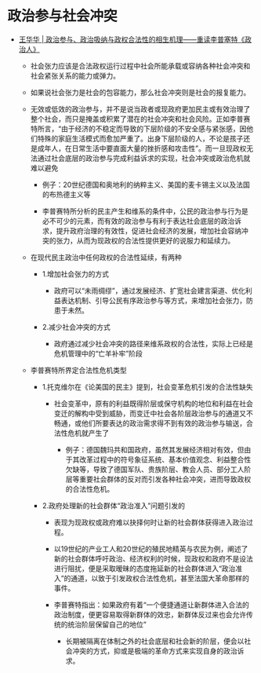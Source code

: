 # 政治参与社会冲突 

- [王华华 | 政治参与、政治吸纳与政权合法性的相生机理——重读李普塞特《政治人》]()

    - 社会张力应该是合法政权运行过程中社会所能承载或容纳各种社会冲突和社会紧张关系的能力或弹力。

    - 如果说社会张力是社会的包容能力，那么社会冲突则是社会的报复能力。

    - 无效或低效的政治参与，并不是说当政者或现政府更加民主或有效治理了整个社会，而只是掩盖或积累了潜在的社会冲突和社会风险。正如李普赛特所言，“由于经济的不稳定而导致的下层阶级的不安全感与紧张感，因他们特殊的家庭生活模式而愈加严重了。出身下层阶级的人，不论是孩子还是成年人，在日常生活中要直面大量的挫折感和攻击性”。而一旦现政权无法通过社会底层的政治参与完成利益诉求的实现，社会冲突或政治危机就难以避免

        - 例子：20世纪德国和奥地利的纳粹主义、美国的麦卡锡主义以及法国的布热德主义等

        - 李普赛特所分析的民主产生和维系的条件中，公民的政治参与行为是必不可少的元素，而有效的政治参与有利于表达社会底层的政治诉求，提升政府治理的有效性，促进社会经济的发展，增加社会容纳冲突的张力，从而为现政权的合法性提供更好的说服力和延续力。

    - 在现代民主政治中任何政权的合法性延续，有两种

        - 1.增加社会张力的方式

            - 政府可以“未雨绸缪”，通过发展经济、扩宽社会建言渠道、优化利益表达机制、引导公民有序政治参与等方式，来增加社会张力，防患于未然。

        - 2.减少社会冲突的方式

            - 政府通过减少社会冲突的路径来维系政权的合法性，实际上已经是危机管理中的“亡羊补牢”阶段

    - 李普赛特所界定合法性危机类型

        - 1.托克维尔在《论美国的民主》提到，社会变革危机引发的合法性缺失

            - 社会变革中，原有的利益既得阶层或保守机构的地位和利益在社会变迁的解构中受到威胁，而变迁中社会各阶层政治参与的通道又不畅通，或他们所要表达的政治需求得不到有效的政治参与输送，合法性危机就产生了

                - 例子：德国魏玛共和国政府，虽然其发展经济相对有效，但由于其改革过程中的符号象征系统、基本价值观念、利益整合性欠缺等，导致了德国军队、贵族阶层、教会人员、部分工人阶层等重要社会群体的反对而引发各种社会冲突，进而导致政权的合法性危机。

        - 2.政府处理新的社会群体“政治准入”问题引发的

            - 表现为现政权或政府难以抉择何时让新的社会群体获得进入政治过程。

            - 以19世纪的产业工人和20世纪的殖民地精英与农民为例，阐述了新的社会群体呼吁政治、经济权利的时候，现政权和政府不是设法进行阻扰，便是采取暧昧的态度拖延新的社会群体进入“政治准入”的通道，以致于引发政权合法性危机，甚至法国大革命那样的事件。

            - 李普赛特指出：如果政府有着“一个便捷通道让新群体进入合法的政治制度，便更容易取得新群体的效忠，新群体反过来也会允许传统的统治阶层保留自己的地位”

                - 长期被隔离在体制之外的社会底层和社会新的阶层，便会以社会冲突的方式，抑或是极端的革命方式来实现自身的政治诉求。


